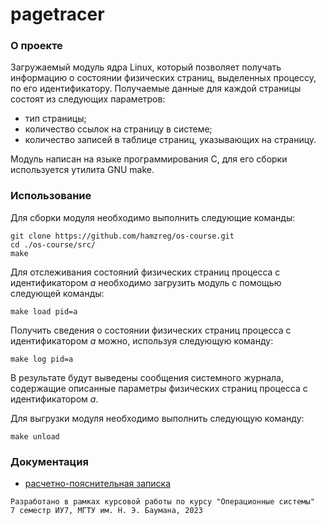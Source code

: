 # pagetracer

### О проекте

Загружаемый модуль ядра Linux, который позволяет получать информацию о состоянии физических страниц, выделенных процессу, по его идентификатору. Получаемые данные для каждой страницы состоят из следующих параметров:

* тип страницы;
* количество ссылок на страницу в системе;
* количество записей в таблице страниц, указывающих на страницу.

Модуль написан на языке программирования C, для его сборки используется утилита GNU make.

### Использование

Для сборки модуля необходимо выполнить следующие команды:

```
git clone https://github.com/hamzreg/os-course.git
cd ./os-course/src/
make
```

Для отслеживания состояний физических страниц процесса с идентификатором *a* необходимо загрузить модуль с помощью следующей команды:

```
make load pid=a
```

Получить сведения о состоянии физических страниц процесса с идентификатором *a* можно, используя следующую команду:

```
make log pid=a
```

В результате будут выведены сообщения системного журнала, содержащие описанные параметры физических страниц процесса с идентификатором *a*.

Для выгрузки модуля необходимо выполнить следующую команду:

```
make unload
```

### Документация

* [расчетно-пояснительная записка](https://drive.google.com/file/d/19z0J9cRtLQk6l1yoA2Z_LAl3j-Lr_Etd/view?usp=sharing "расчетно-пояснительная записка")

```
Разработано в рамках курсовой работы по курсу "Операционные системы"
7 семестр ИУ7, МГТУ им. Н. Э. Баумана, 2023
```